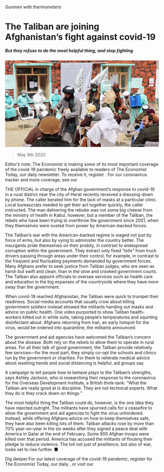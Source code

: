 ###### Gunmen with thermometers

# The Taliban are joining Afghanistan’s fight against covid-19 

##### But they refuse to do the most helpful thing, and stop fighting 

![image](images/20200509_ASP006_0.jpg) 

> May 9th 2020 

Editor’s note: The Economist is making some of its most important coverage of the covid-19 pandemic freely available to readers of The Economist Today, our daily newsletter. To receive it, register . For our coronavirus tracker and more coverage, see our 

THE OFFICIAL in charge of the Afghan government’s response to covid-19 in a rural district near the city of Herat recently received a dressing-down by phone. The caller berated him for the lack of masks at a particular clinic. Local bureaucrats needed to get their act together quickly, the caller instructed. The man delivering the rebuke was not some big cheese from the ministry of health in Kabul, however, but a member of the Taliban, the rebels who have been trying to overthrow the government since 2001, when they themselves were ousted from power by American-backed forces.

The Taliban’s war with the American-backed regime is waged not just by force of arms, but also by vying to administer the country better. The insurgents pride themselves on their probity, in contrast to widespread corruption within the government. They extract only fixed “tolls” from truck drivers passing through areas under their control, for example, in contrast to the frequent and fluctuating payments demanded by government forces. Many Afghans prefer to seek justice from Taliban judges, who are seen as harsh but swift and clean, than in the slow and crooked government courts. The Taliban also appoint officials to oversee services such as health care and education in the big expanses of the countryside where they have more sway than the government.


When covid-19 reached Afghanistan, the Taliban were quick to trumpet their readiness. Social-media accounts that usually crow about killing government soldiers instead showed the militants handing out masks and advice on public health. One video purported to show Taliban health-workers kitted out in white suits, taking people’s temperatures and squirting disinfectant about. Afghans returning from Iran, an early hotspot for the virus, would be ordered into quarantine, the militants announced.

The government and aid agencies have welcomed the Taliban’s concern about the disease. Both rely on the rebels to allow them to operate in rural areas. For all their talk of good government, the Taliban provide relatively few services—for the most part, they simply co-opt the schools and clinics run by the government or charities. For them to reiterate medical advice about washing hands and social distancing is helpful, aid groups say.

A campaign to tell people how to behave plays to the Taliban’s strengths, says Ashley Jackson, who is researching their response to the coronavirus for the Overseas Development Institute, a British think-tank: “What the Taliban are really good at is discipline. They are not technical experts. What they do is they crack down on things.”

The most helpful thing the Taliban could do, however, is the one idea they have rejected outright. The militants have spurned calls for a ceasefire to allow the government and aid agencies to fight the virus unhindered. Instead, while offering Afghans advice on how to keep themselves safe, they have also been killing lots of them. Taliban attacks rose by more than 70% year-on-year in the six weeks after they signed a peace deal with America in Qatar at the end of February. Some 900 Afghan troops were killed over that period. America has accused the militants of flouting their pledge to reduce violence. The toll not just of pestilence, but also of war, looks set to rise further. ■

Dig deeper:For our latest coverage of the covid-19 pandemic, register for The Economist Today, our daily , or visit our 

